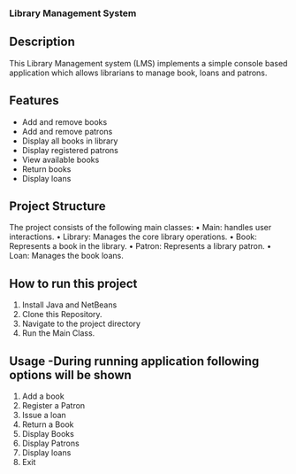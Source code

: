 ### Library Management System
## Description
This Library Management system (LMS) implements a simple console based application which allows librarians to manage book, loans and patrons.
## Features
- Add and remove books
- Add and remove patrons
- Display all books in library
- Display registered patrons
- View available books
- Return books
- Display loans
## Project Structure
The project consists of the following main classes:
•	Main: handles user interactions.
•	Library: Manages the core library operations.
•	Book: Represents a book in the library.
•	Patron: Represents a library patron.
•	Loan: Manages the book loans.

## How to run this project
1. Install Java and NetBeans
2. Clone this Repository.
3. Navigate to the project directory
4. Run the Main Class.

## Usage -During running application following options will be shown
1. Add a book
2. Register a Patron
3. Issue a loan
4. Return a Book
5. Display Books
6. Display Patrons
7. Display loans
8. Exit


